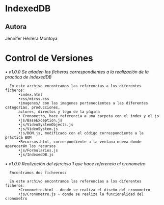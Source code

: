 # IndexedDB

## Autora
Jennifer Herrera Montoya

# Control de Versiones
_• v1.0.0 Se añaden los ficheros correspondientes a la realización de la practica de IndexedDB_
``` 
  En este archivo encontramos las referencias a los diferentes ficheros:
      •index.html
      •css/micss.css
      •imagenes/ con las imagenes pertenecientes a las diferentes categorias, producciones, 
      actores, directos y logo de la página
      • Cronometro, hace referencia a una carpeta con el index y el js
      •js/BaseException.js
      •js/VideoSystemObjects.js
      •js/VideoSystem.js
      •js/DOM.js, modificado con el código correspondiente a la práctica BOM
      •Recursos.html, correspondiente a la ventana nueva donde aparecerán los recursos
      •js/Formularios.js
      •js/IndexedDB.js
```


_• v1.0.0 Realización del ejercicio 1 que hace referencia al cronometro_
```
  Encontramos dos ficheeros:
 
  En este archivo encontramos las referencias a los diferentes ficheros:
      •Cronometro.html - donde se realiza el diseño del cronometro
      •js/Cronometro.js - donde se realiza la funcionalidad del cronometro
```
